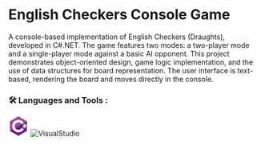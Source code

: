 # English Checkers Console Game
A console-based implementation of English Checkers (Draughts), developed in C#.NET. The game features two modes: a two-player mode and a single-player mode against a basic AI opponent. This project demonstrates object-oriented design, game logic implementation, and the use of data structures for board representation. The user interface is text-based, rendering the board and moves directly in the console.

### :hammer_and_wrench: Languages and Tools :
<div>
  <img 
    src="https://raw.githubusercontent.com/devicons/devicon/master/icons/csharp/csharp-original.svg" 
    alt="csharp" 
    width="40" 
    height="40" 
    title="C#" 
  />    
  <img 
    src="https://upload.wikimedia.org/wikipedia/commons/2/2c/Visual_Studio_Icon_2022.svg" 
    alt="VisualStudio" 
    width="40" 
    height="40" 
    title="Visual Studio 2022" 
  />    
<div/>    
<br>
